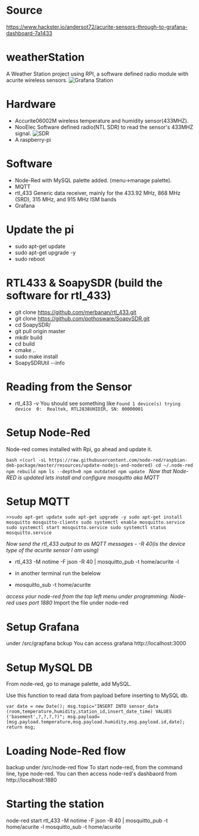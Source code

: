 # Source
https://www.hackster.io/andersot72/acurite-sensors-through-to-grafana-dashboard-7a1433
# weatherStation
A Weather Station project using RPI, a software defined radio module with acurite wireless sensors.
![Grafana Station](https://github.com/danimajdalani/weatherStation/blob/master/img/station_grafana.png)
# Hardware

- Accurite06002M wireless temperature and humidity sensor(433MHZ).
- NooElec Software defined radio(NTL SDR) to read the sensor's 433MHZ signal.
![SDR](https://github.com/danimajdalani/weatherStation/blob/master/img/sdr.png)
- A raspberry-pi

# Software
- Node-Red with MySQL palette added. (menu->manage palette).
- MQTT	
- rtl_433 Generic data receiver, mainly for the 433.92 MHz, 868 MHz (SRD), 315 MHz, and 915 MHz ISM bands	
- Grafana

# Update the pi
- sudo apt-get update
- sudo apt-get upgrade -y
- sudo reboot

# RTL433 & SoapySDR (build the software for rtl_433)

- git clone https://github.com/merbanan/rtl_433.git
- git clone https://github.com/pothosware/SoapySDR.git
- cd SoapySDR/
- git pull origin master
- mkdir build
- cd build
- cmake ..
- sudo make install
- SoapySDRUtil --info

# Reading from the Sensor

- rtl_433 -v
You should see something like 
`Found 1 device(s)
trying device  0:  Realtek, RTL2838UHIDIR, SN: 00000001`

# Setup Node-Red
Node-red comes installed with Rpi, go ahead and update it.

`bash <(curl -sL https://raw.githubusercontent.com/node-red/raspbian-deb-package/master/resources/update-nodejs-and-nodered)
cd ~/.node-red
npm rebuild
npm ls --depth=0
npm outdated
npm update
`
*Now that Node-RED is updated lets install and configure mosquitto aka MQTT*

# Setup MQTT

`>>sudo apt-get update
sudo apt-get upgrade -y
sudo apt-get install mosquitto mosquitto-clients
sudo systemctl enable mosquitto.service
sudo systemctl start mosquitto.service
sudo systemctl status mosquitto.service`

*Now send the rtl_433 output to as MQTT messages - -R 40(is the device type of the acurite sensor I am using)*

- rtl_433 -M notime -F json -R 40 | mosquitto_pub -t home/acurite -l

- in another terminal run the belelow

- mosquitto_sub -t home/acurite


*access your node-red from the top left menu under programming. Node-red uses port 1880*
Import the file under node-red

# Setup Grafana
under /src/grapfana bckup
You can access grafana http://localhost:3000

# Setup MySQL DB
From node-red, go to manage palette, add MySQL.

Use this function to read data from payload before inserting to MySQL db.

`var date = new Date();
msg.topic="INSERT INTO sensor_data (room,temperature,humidity,station_id,insert_date_time) VALUES ('basement',?,?,?,?)";
msg.payload=[msg.payload.temperature,msg.payload.humidity,msg.payload.id,date];
return msg;`

# Loading Node-Red flow
backup under /src/node-red flow
To start node-red, from the command line, type node-red.
You can then access node-red's dashbaord from http://localhost:1880

# Starting the station
node-red start
rtl_433 -M notime -F json -R 40 | mosquitto_pub -t home/acurite -l
mosquitto_sub -t home/acurite

